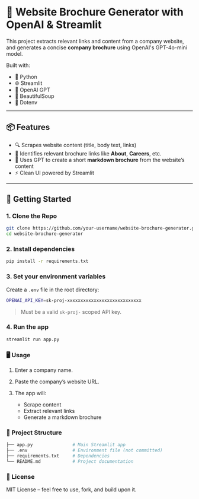 # 🧠 Website Brochure Generator with OpenAI & Streamlit

This project extracts relevant links and content from a company website, and generates a concise **company brochure** using OpenAI's GPT-4o-mini model.

Built with:
- 🐍 Python
- 🌐 Streamlit
- 🤖 OpenAI GPT
- 🧼 BeautifulSoup
- 🔐 Dotenv

---

## 📦 Features

- 🔍 Scrapes website content (title, body text, links)
- 🔗 Identifies relevant brochure links like **About**, **Careers**, etc.
- 🧠 Uses GPT to create a short **markdown brochure** from the website’s content
- ⚡ Clean UI powered by Streamlit

---

## 🚀 Getting Started

### 1. Clone the Repo

```bash
git clone https://github.com/your-username/website-brochure-generator.git
cd website-brochure-generator
```

### 2. Install dependencies

```bash
pip install -r requirements.txt
```

### 3. Set your environment variables

Create a `.env` file in the root directory:

```bash
OPENAI_API_KEY=sk-proj-xxxxxxxxxxxxxxxxxxxxxxxxxxxx
```

> Must be a valid `sk-proj-` scoped API key.

### 4. Run the app

```bash
streamlit run app.py
```

### 🖥️ Usage

1. Enter a company name.

2. Paste the company’s website URL.

3. The app will:

    - Scrape content
    - Extract relevant links
    - Generate a markdown brochure

### 📁 Project Structure

```bash
├── app.py               # Main Streamlit app
├── .env                 # Environment file (not committed)
├── requirements.txt     # Dependencies
└── README.md            # Project documentation
```

### 📄 License

MIT License – feel free to use, fork, and build upon it.
